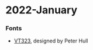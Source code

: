 # 2022-January


### Fonts

- [VT323](https://fonts.google.com/specimen/VT323), designed by Peter Hull
